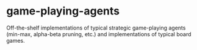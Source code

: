 # game-playing-agents
Off-the-shelf implementations of typical strategic game-playing agents (min-max, alpha-beta pruning, etc.) and implementations of typical board games.
